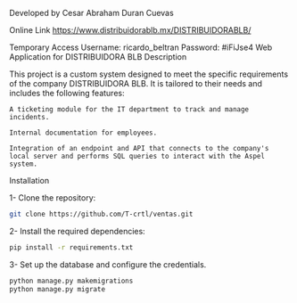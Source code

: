 Developed by Cesar Abraham Duran Cuevas

Online Link
https://www.distribuidorablb.mx/DISTRIBUIDORABLB/

Temporary Access
Username: ricardo_beltran
Password: #iFiJse4
Web Application for DISTRIBUIDORA BLB
Description

This project is a custom system designed to meet the specific requirements of the company DISTRIBUIDORA BLB. It is tailored to their needs and includes the following features:

    A ticketing module for the IT department to track and manage incidents.

    Internal documentation for employees.

    Integration of an endpoint and API that connects to the company's local server and performs SQL queries to interact with the Aspel system.

Installation

1- Clone the repository:
```bash
git clone https://github.com/T-crtl/ventas.git
```

2- Install the required dependencies:
```bash
pip install -r requirements.txt
```
3- Set up the database and configure the credentials.
```bash
python manage.py makemigrations
python manage.py migrate
```